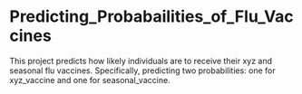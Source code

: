 # Predicting_Probabailities_of_Flu_Vaccines
This project predicts how likely individuals are to receive their xyz and seasonal flu vaccines. Specifically, predicting two probabilities: one for xyz_vaccine and one for seasonal_vaccine.
